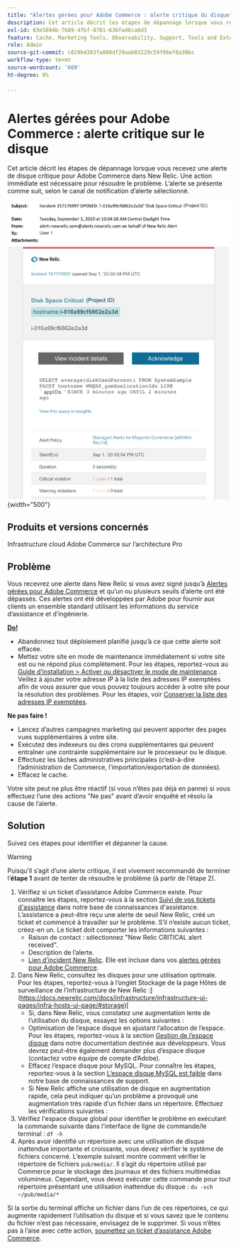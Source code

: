 ```yaml
---
title: "Alertes gérées pour Adobe Commerce : alerte critique du disque"
description: Cet article décrit les étapes de dépannage lorsque vous recevez une alerte de disque critique pour Adobe Commerce dans New Relic. Une action immédiate est nécessaire pour résoudre le problème. L’alerte se présente comme suit, selon le canal de notification d’alerte sélectionné.
exl-id: 03e5694b-7689-4fbf-8781-636fa46ca0d3
feature: Cache, Marketing Tools, Observability, Support, Tools and External Services
role: Admin
source-git-commit: c829b4383fa808df29aab03229c59f06ef8a38bc
workflow-type: tm+mt
source-wordcount: '669'
ht-degree: 0%

---
```


# Alertes gérées pour Adobe Commerce : alerte critique sur le disque

Cet article décrit les étapes de dépannage lorsque vous recevez une alerte de disque critique pour Adobe Commerce dans New Relic. Une action immédiate est nécessaire pour résoudre le problème. L’alerte se présente comme suit, selon le canal de notification d’alerte sélectionné.

![alerte critique sur le disque](assets/disk-critical-magento-managed.png){width="500"}

## Produits et versions concernés

Infrastructure cloud Adobe Commerce sur l’architecture Pro

## Problème

Vous recevrez une alerte dans New Relic si vous avez signé jusqu’à [Alertes gérées pour Adobe Commerce](/help/support-tools/managed-alerts-for-adobe-commerce/managed-alerts-for-magento-commerce.md) et qu’un ou plusieurs seuils d’alerte ont été dépassés. Ces alertes ont été développées par Adobe pour fournir aux clients un ensemble standard utilisant les informations du service d’assistance et d’ingénierie.

<u> **Do!** </u>

* Abandonnez tout déploiement planifié jusqu’à ce que cette alerte soit effacée.
* Mettez votre site en mode de maintenance immédiatement si votre site est ou ne répond plus complètement. Pour les étapes, reportez-vous au [Guide d’installation > Activer ou désactiver le mode de maintenance](https://devdocs.magento.com/guides/v2.4/install-gde/install/cli/install-cli-subcommands-maint.html?itm_source=devdocs&amp;itm_medium=search_page&amp;itm_campaign=federated_search&amp;itm_term=mainten) . Veillez à ajouter votre adresse IP à la liste des adresses IP exemptées afin de vous assurer que vous pouvez toujours accéder à votre site pour la résolution des problèmes. Pour les étapes, voir [Conserver la liste des adresses IP exemptées](https://devdocs.magento.com/guides/v2.4/install-gde/install/cli/install-cli-subcommands-maint.html?itm_source=devdocs&amp;itm_medium=search_page&amp;itm_campaign=federated_search&amp;itm_term=mainten#instgde-cli-maint-exempt).

**Ne pas faire !**

* Lancez d’autres campagnes marketing qui peuvent apporter des pages vues supplémentaires à votre site.
* Exécutez des indexeurs ou des crons supplémentaires qui peuvent entraîner une contrainte supplémentaire sur le processeur ou le disque.
* Effectuez les tâches administratives principales (c’est-à-dire l’administration de Commerce, l’importation/exportation de données).
* Effacez le cache.

Votre site peut ne plus être réactif (si vous n’êtes pas déjà en panne) si vous effectuez l’une des actions &quot;Ne pas&quot; avant d’avoir enquêté et résolu la cause de l’alerte.

## Solution

Suivez ces étapes pour identifier et dépanner la cause.

>[!WARNING]
>
>Puisqu’il s’agit d’une alerte critique, il est vivement recommandé de terminer l’**étape 1** avant de tenter de résoudre le problème (à partir de l’étape 2).

1. Vérifiez si un ticket d’assistance Adobe Commerce existe. Pour connaître les étapes, reportez-vous à la section [Suivi de vos tickets d&#39;assistance](/help/help-center-guide/help-center/magento-help-center-user-guide.md#track-tickets) dans notre base de connaissances d&#39;assistance. L’assistance a peut-être reçu une alerte de seuil New Relic, créé un ticket et commencé à travailler sur le problème. S’il n’existe aucun ticket, créez-en un. Le ticket doit comporter les informations suivantes :
   * Raison de contact : sélectionnez &quot;New Relic CRITICAL alert received&quot;.
   * Description de l’alerte.
   * [Lien d’incident New Relic](https://docs.newrelic.com/docs/alerts-applied-intelligence/new-relic-alerts/alert-incidents/view-violation-event-details-incidents). Elle est incluse dans vos [alertes gérées pour Adobe Commerce](/help/support-tools/managed-alerts-for-adobe-commerce/managed-alerts-for-magento-commerce.md).
1. Dans New Relic, consultez les disques pour une utilisation optimale. Pour les étapes, reportez-vous à l’onglet Stockage de la page Hôtes de surveillance de l’infrastructure de New Relic :](https://docs.newrelic.com/docs/infrastructure/infrastructure-ui-pages/infra-hosts-ui-page/#storage)[
   * Si, dans New Relic, vous constatez une augmentation lente de l’utilisation du disque, essayez les options suivantes :
   * Optimisation de l’espace disque en ajustant l’allocation de l’espace. Pour les étapes, reportez-vous à la section [Gestion de l’espace disque](https://experienceleague.adobe.com/docs/commerce-cloud-service/user-guide/develop/storage/manage-disk-space.html) dans notre documentation destinée aux développeurs. Vous devrez peut-être également demander plus d’espace disque (contactez votre équipe de compte d’Adobe).
   * Effacez l’espace disque pour MySQL. Pour connaître les étapes, reportez-vous à la section [L’espace disque MySQL est faible](/help/troubleshooting/database/mysql-disk-space-is-low-on-magento-commerce-cloud.md) dans notre base de connaissances de support.
   * Si New Relic affiche une utilisation de disque en augmentation rapide, cela peut indiquer qu’un problème a provoqué une augmentation très rapide d’un fichier dans un répertoire. Effectuez les vérifications suivantes :
1. Vérifiez l&#39;espace disque global pour identifier le problème en exécutant la commande suivante dans l&#39;interface de ligne de commande/le terminal : `df -h`
1. Après avoir identifié un répertoire avec une utilisation de disque inattendue importante et croissante, vous devez vérifier le système de fichiers concerné. L’exemple suivant montre comment vérifier le répertoire de fichiers `pub/media/`. Il s’agit du répertoire utilisé par Commerce pour le stockage des journaux et des fichiers multimédias volumineux. Cependant, vous devez exécuter cette commande pour tout répertoire présentant une utilisation inattendue du disque : `du -sch ~/pub/media/*`

Si la sortie du terminal affiche un fichier dans l’un de ces répertoires, ce qui augmente rapidement l’utilisation du disque et si vous savez que le contenu du fichier n’est pas nécessaire, envisagez de le supprimer. Si vous n’êtes pas à l’aise avec cette action, [soumettez un ticket d’assistance Adobe Commerce](/help/help-center-guide/help-center/magento-help-center-user-guide.md#submit-ticket).
